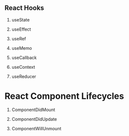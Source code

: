 ## React Hooks

1. useState

2. useEffect

3. useRef

4. useMemo

5. useCallback

6. useContext

7. useReducer

# React Component Lifecycles

1. ComponentDidMount

2. ComponentDidUpdate

3. ComponentWillUnmount
